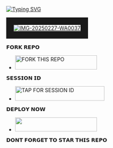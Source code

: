 <a href="https://git.io/typing-svg"><img src="https://readme-typing-svg.demolab.com?font=Black+Ops+One&size=50&pause=1000&color=red&center=true&width=910&height=100&lines=JAVIEL+MD+BOT+;KEEP+LOVING+JAVIEL+MD" alt="Typing SVG" /></a>
  </p>
 

<a href="https://imgbb.com/"><img src="https://i.ibb.co/9kQGvLgb/IMG-20250227-WA0037.jpg" alt="IMG-20250227-WA0037" border="20"></a><br /></a>
</p>

𝗙𝗢𝗥𝗞 𝗥𝗘𝗣𝗢 
</a></p>
- <a href="https://github.com/javiel632/Javiel_md/fork"><img title="FORK THIS REPO" src="https://img.shields.io/badge/TAP TO FORK REPO-h?color=rgb(0, 255, 255)&style=for-the-badge&logo=porsche&logoColor=yellow" width="220" height="38.45"/></a></p>


𝗦𝗘𝗦𝗦𝗜𝗢𝗡 𝗜𝗗
- <a href="https://malvin-session-v7ad.onrender.com/pair"><img title="TAP FOR SESSION ID" src="https://img.shields.io/badge/TAP FOR SESSION ID-h?color=pink&style=for-the-badge&logo=porsche&logoColor=pink" width="240" height="38.45"/></a></p>

𝗗𝗘𝗣𝗟𝗢𝗬 𝗡𝗢𝗪
- <a align="center"><a href="https://dashboard.heroku.com/new?template=https://github.com/javiel632/Javiel_md"> <img src="https://img.shields.io/badge/DEPLOY%20NOW-purple?style=for-the-badge&logo=porsche" width="220" height="38.45"/></a></p>

𝗗𝗢𝗡𝗧 𝗙𝗢𝗥𝗚𝗘𝗧 𝗧𝗢 𝗦𝗧𝗔𝗥 𝗧𝗛𝗜𝗦 𝗥𝗘𝗣𝗢 
